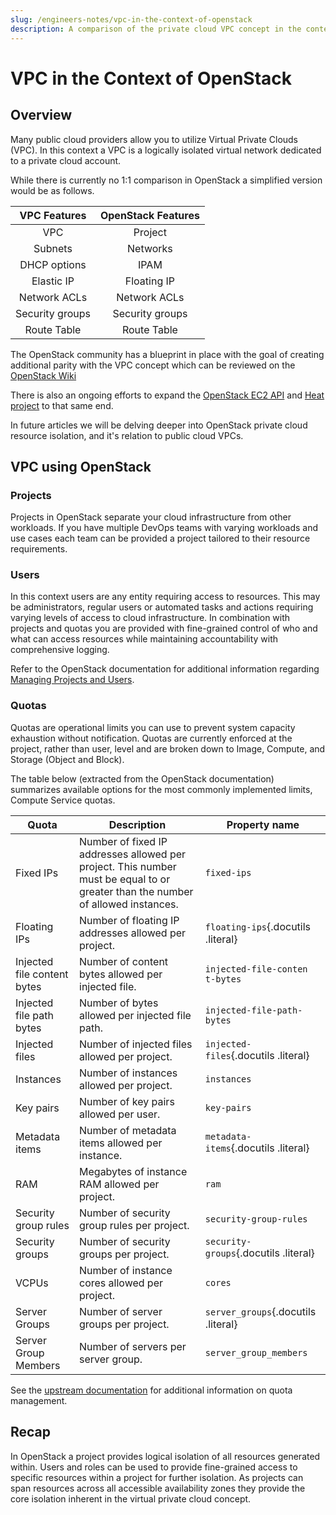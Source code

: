 ```yaml
---
slug: /engineers-notes/vpc-in-the-context-of-openstack
description: A comparison of the private cloud VPC concept in the context of an OpenStack private cloud.
---
```

# VPC in the Context of OpenStack

## Overview

Many public cloud providers allow you to utilize Virtual Private Clouds (VPC).
In this context a VPC is a logically isolated virtual network dedicated to a
private cloud account.

While there is currently no 1:1 comparison in OpenStack a simplified version
would be as follows.

| VPC Features    | OpenStack Features |
|:---------------:|:------------------:|
| VPC             | Project            |
| Subnets         | Networks           |
| DHCP options    | IPAM               |
| Elastic IP      | Floating IP        |
| Network ACLs    | Network ACLs       |
| Security groups | Security groups    |
| Route Table     | Route Table        |

The OpenStack community has a blueprint in place with the goal of creating
additional parity with the VPC concept which can be reviewed on the
[OpenStack Wiki](https://wiki.openstack.org/wiki/Blueprint-VPC)

There is also an ongoing efforts to expand the [OpenStack EC2 API](https://wiki.openstack.org/wiki/Blueprint-aws-vpc-support)
and [Heat project](https://wiki.openstack.org/wiki/Heat/VPC_Resources_Support)
to that same end.

In future articles we will be delving deeper into OpenStack private cloud
resource isolation, and it's relation to public cloud VPCs.

## VPC using OpenStack

### Projects

Projects in OpenStack separate your cloud infrastructure from other workloads.
If you have multiple DevOps teams with varying workloads and use cases each team
can be provided a project tailored to their resource requirements.

### Users

In this context users are any entity requiring access to resources. This may be
administrators, regular users or automated tasks and actions requiring varying
levels of access to cloud infrastructure. In combination with projects and
quotas you are provided with fine-grained control of who and what can access
resources while maintaining accountability with comprehensive logging.

Refer to the OpenStack documentation for additional information regarding
[Managing Projects and Users](https://docs.openstack.org/operations-guide/ops-projects-users.html).

### Quotas

Quotas are operational limits you can use to prevent system capacity exhaustion
without notification. Quotas are currently enforced at the project, rather than
user, level and are broken down to Image, Compute, and Storage (Object and Block).

The table below (extracted from the OpenStack documentation) summarizes available
options for the most commonly implemented limits, Compute Service quotas.

| Quota | Description | Property name |
|-------|-------------|---------------|
| Fixed IPs | Number of fixed IP addresses allowed per project. This number must be equal to or greater than the number of allowed instances. | `fixed-ips` |
| Floating IPs | Number of floating IP addresses allowed per project. | `floating-ips`{.docutils .literal} |
| Injected file content bytes | Number of content bytes allowed per injected file. | `injected-file-conten t-bytes` |
| Injected file path bytes | Number of bytes allowed per injected file path. | `injected-file-path-bytes` |
| Injected files | Number of injected files allowed per project. | `injected-files`{.docutils .literal} |
| Instances | Number of instances allowed per project. | `instances` |
| Key pairs | Number of key pairs allowed per user. | `key-pairs` |
| Metadata items | Number of metadata items allowed per instance. | `metadata-items`{.docutils .literal} |
| RAM | Megabytes of instance RAM allowed per project. | `ram` |
| Security group rules | Number of security group rules per project. | `security-group-rules` |
| Security groups | Number of security groups per project. | `security-groups`{.docutils .literal} |
| VCPUs | Number of instance cores allowed per project. | `cores` |
| Server Groups | Number of server groups per project. | `server_groups`{.docutils .literal} |
| Server Group Members | Number of servers per server group. | `server_group_members` |

See the [upstream documentation](https://wiki.openstack.org/wiki/Quotas) for
additional information on quota management.

## Recap

In OpenStack a project provides logical isolation of all resources generated
within. Users and roles can be used to provide fine-grained access to specific
resources within a project for further isolation. As projects can span resources
across all accessible availability zones they provide the core isolation
inherent in the virtual private cloud concept.
